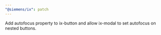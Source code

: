 ```yaml
---
"@siemens/ix": patch
---
```


Add autofocus property to ix-button and allow ix-modal to set autofocus on nested buttons.
